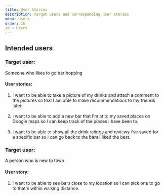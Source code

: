 ```yaml
---
title: User Stories
description: Target users and corresponding user stories
menu: Users
order: 15
id = Users
---
```


## Intended users

### Target user:

Someone who likes to go bar hopping

#### User stories:

<ol>

  <li>I want to be able to take a picture of my drinks and attach a comment to the pictures
so that I am able to make recommendations to my friends later.</li><br>
  <li>I want to be able to add a new bar that I'm at to my saved places on Google maps
so I can keep track of the places I have been to.</li><br>
  <li>I want to be able to show all the drink ratings and reviews I've saved for a specific bar
so I can go back to the bars I liked the best.</li>

</ol>

### Target user:

A person who is new to town

#### User story:

<ol>

  <li>I want to be able to see bars close to my location
so I can pick one to go to that's within walking distance.</li>

</ol>

